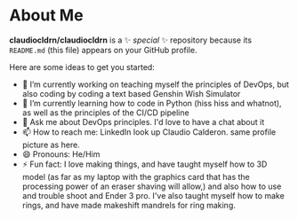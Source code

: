 # About Me

**claudiocldrn/claudiocldrn** is a ✨ _special_ ✨ repository because its `README.md` (this file) appears on your GitHub profile.

Here are some ideas to get you started:

- 🔭 I’m currently working on teaching myself the principles of DevOps, but also coding by coding a text based Genshin Wish Simulator
- 🌱 I’m currently learning how to code in Python (hiss hiss and whatnot), as well as the principles of the CI/CD pipeline
- 💬 Ask me about DevOps principles. I'd love to have a chat about it
- 📫 How to reach me: LinkedIn look up Claudio Calderon. same profile picture as here.
- 😄 Pronouns: He/Him
- ⚡ Fun fact: I love making things, and have taught myself how to 3D model (as far as my laptop with the graphics card that has the processing power of an eraser shaving will allow,) and also how to use and trouble shoot and Ender 3 pro. I've also taught myself how to make rings, and have made makeshift mandrels for ring making.
  

